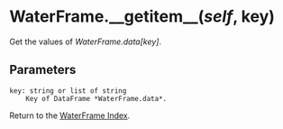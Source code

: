 # WaterFrame.\_\_getitem\_\_(*self*, key)

Get the values of *WaterFrame.data[key]*.

## Parameters

    key: string or list of string
        Key of DataFrame *WaterFrame.data*.

Return to the [WaterFrame Index](index_waterframe.md).
